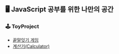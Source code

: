 ## 🖥 JavaScript 공부를 위한 나만의 공간

### 🕹 ToyProject

- [끝말잇기 게임](https://shape2ee.github.io/javascript-class/word-relay/word-relay.html)
- [계산기(Calculator)](https://shape2ee.github.io/javascript-class/calculator/index.html)

